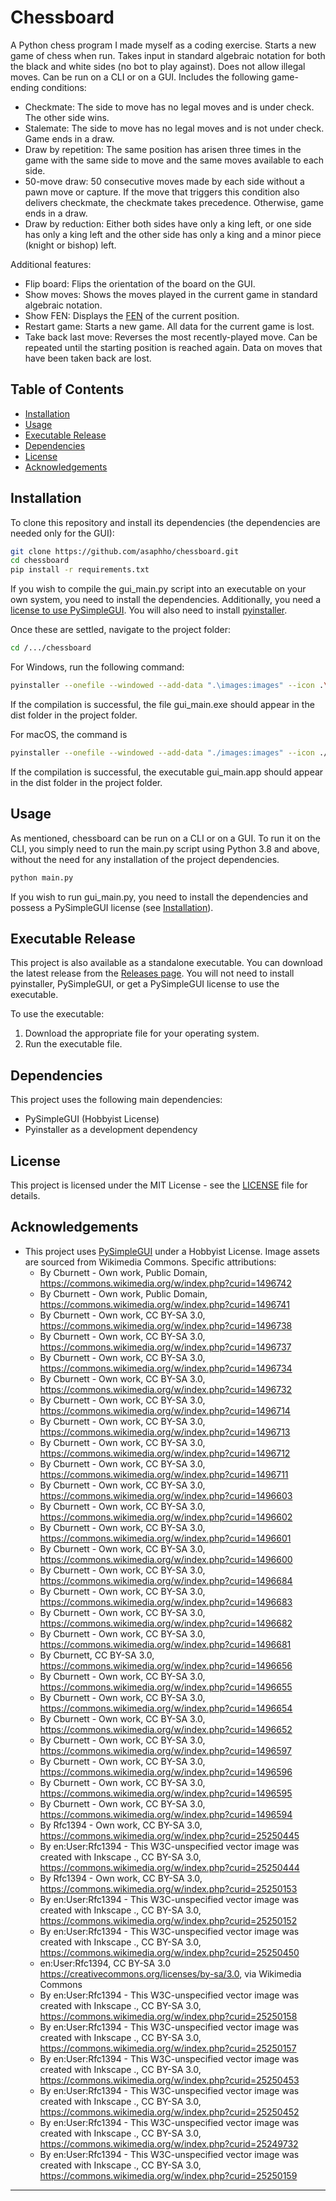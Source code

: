 # Chessboard

A Python chess program I made myself as a coding exercise. Starts a new game of chess when run. Takes input in standard
algebraic notation for both the black and white sides (no bot to play against). Does not allow illegal moves. Can be run 
on a CLI or on a GUI. Includes the following game-ending conditions:

- Checkmate: The side to move has no legal moves and is under check. The other side wins.
- Stalemate: The side to move has no legal moves and is not under check. Game ends in a draw.
- Draw by repetition: The same position has arisen three times in the game with the same side to move and the same moves
available to each side.
- 50-move draw: 50 consecutive moves made by each side without a pawn move or capture. If the move that triggers this 
condition also delivers checkmate, the checkmate takes precedence. Otherwise, game ends in a draw.
- Draw by reduction: Either both sides have only a king left, or one side has only a king left and the 
other side has only a king and a minor piece (knight or bishop) left. 

Additional features:
- Flip board: Flips the orientation of the board on the GUI.
- Show moves: Shows the moves played in the current game in standard algebraic notation.
- Show FEN: Displays the [FEN](https://en.wikipedia.org/wiki/Forsyth%E2%80%93Edwards_Notation) of the current position.
- Restart game: Starts a new game. All data for the current game is lost.
- Take back last move: Reverses the most recently-played move. Can be repeated until the starting position is reached again. Data on moves that have been taken back are lost.

## Table of Contents
- [Installation](#installation)
- [Usage](#usage)
- [Executable Release](#executable-release)
- [Dependencies](#dependencies)
- [License](#license)
- [Acknowledgements](#acknowledgements)

## Installation

To clone this repository and install its dependencies (the dependencies are needed only for the GUI):

```bash
git clone https://github.com/asaphho/chessboard.git
cd chessboard
pip install -r requirements.txt
```

If you wish to compile the gui_main.py script into an executable on your own system, you need to install the dependencies. 
Additionally, you need a [license to use PySimpleGUI](https://docs.pysimplegui.com/en/latest/documentation/installing_licensing/license_keys/).
You will also need to install [pyinstaller](https://pypi.org/project/pyinstaller/).

Once these are settled, navigate to the project folder:
```bash
cd /.../chessboard
```

For Windows, run the following command:
```bash
pyinstaller --onefile --windowed --add-data ".\images:images" --icon .\images\icon.ico gui_main.py
```
If the compilation is successful, the file gui_main.exe should appear in the dist folder in the project folder.

For macOS, the command is
```bash
pyinstaller --onefile --windowed --add-data "./images:images" --icon ./images/icon.icns gui_main.py
```

If the compilation is successful, the executable gui_main.app should appear in the dist folder in the project folder.

## Usage

As mentioned, chessboard can be run on a CLI or on a GUI. To run it on the CLI, you simply need to run the main.py script
using Python 3.8 and above, without the need for any installation of the project dependencies.

```bash
python main.py
```

If you wish to run gui_main.py, you need to install the dependencies and possess a PySimpleGUI license (see [Installation](#installation)).

## Executable Release

This project is also available as a standalone executable. You can download the latest release from the [Releases page](https://github.com/asaphho/chessboard/releases).
You will not need to install pyinstaller, PySimpleGUI, or get a PySimpleGUI license to use the executable.

To use the executable:
1. Download the appropriate file for your operating system.
2. Run the executable file.

## Dependencies

This project uses the following main dependencies:
- PySimpleGUI (Hobbyist License)
- Pyinstaller as a development dependency

## License

This project is licensed under the MIT License - see the [LICENSE](LICENSE) file for details.

## Acknowledgements

- This project uses [PySimpleGUI](https://github.com/PySimpleGUI/PySimpleGUI) under a Hobbyist License.
Image assets are sourced from Wikimedia Commons. Specific attributions:
  - By Cburnett - Own work, Public Domain, https://commons.wikimedia.org/w/index.php?curid=1496742
  - By Cburnett - Own work, Public Domain, https://commons.wikimedia.org/w/index.php?curid=1496741
  - By Cburnett - Own work, CC BY-SA 3.0, https://commons.wikimedia.org/w/index.php?curid=1496738
  - By Cburnett - Own work, CC BY-SA 3.0, https://commons.wikimedia.org/w/index.php?curid=1496737
  - By Cburnett - Own work, CC BY-SA 3.0, https://commons.wikimedia.org/w/index.php?curid=1496734
  - By Cburnett - Own work, CC BY-SA 3.0, https://commons.wikimedia.org/w/index.php?curid=1496732
  - By Cburnett - Own work, CC BY-SA 3.0, https://commons.wikimedia.org/w/index.php?curid=1496714
  - By Cburnett - Own work, CC BY-SA 3.0, https://commons.wikimedia.org/w/index.php?curid=1496713
  - By Cburnett - Own work, CC BY-SA 3.0, https://commons.wikimedia.org/w/index.php?curid=1496712
  - By Cburnett - Own work, CC BY-SA 3.0, https://commons.wikimedia.org/w/index.php?curid=1496711
  - By Cburnett - Own work, CC BY-SA 3.0, https://commons.wikimedia.org/w/index.php?curid=1496603
  - By Cburnett - Own work, CC BY-SA 3.0, https://commons.wikimedia.org/w/index.php?curid=1496602
  - By Cburnett - Own work, CC BY-SA 3.0, https://commons.wikimedia.org/w/index.php?curid=1496601
  - By Cburnett - Own work, CC BY-SA 3.0, https://commons.wikimedia.org/w/index.php?curid=1496600
  - By Cburnett - Own work, CC BY-SA 3.0, https://commons.wikimedia.org/w/index.php?curid=1496684
  - By Cburnett - Own work, CC BY-SA 3.0, https://commons.wikimedia.org/w/index.php?curid=1496683
  - By Cburnett - Own work, CC BY-SA 3.0, https://commons.wikimedia.org/w/index.php?curid=1496682
  - By Cburnett - Own work, CC BY-SA 3.0, https://commons.wikimedia.org/w/index.php?curid=1496681
  - By Cburnett, CC BY-SA 3.0, https://commons.wikimedia.org/w/index.php?curid=1496656
  - By Cburnett - Own work, CC BY-SA 3.0, https://commons.wikimedia.org/w/index.php?curid=1496655
  - By Cburnett - Own work, CC BY-SA 3.0, https://commons.wikimedia.org/w/index.php?curid=1496654
  - By Cburnett - Own work, CC BY-SA 3.0, https://commons.wikimedia.org/w/index.php?curid=1496652
  - By Cburnett - Own work, CC BY-SA 3.0, https://commons.wikimedia.org/w/index.php?curid=1496597
  - By Cburnett - Own work, CC BY-SA 3.0, https://commons.wikimedia.org/w/index.php?curid=1496596
  - By Cburnett - Own work, CC BY-SA 3.0, https://commons.wikimedia.org/w/index.php?curid=1496595
  - By Cburnett - Own work, CC BY-SA 3.0, https://commons.wikimedia.org/w/index.php?curid=1496594
  - By Rfc1394 - Own work, CC BY-SA 3.0, https://commons.wikimedia.org/w/index.php?curid=25250445
  - By en:User:Rfc1394 - This W3C-unspecified vector image was created with Inkscape ., CC BY-SA 3.0, https://commons.wikimedia.org/w/index.php?curid=25250444
  - By Rfc1394 - Own work, CC BY-SA 3.0, https://commons.wikimedia.org/w/index.php?curid=25250153
  - By en:User:Rfc1394 - This W3C-unspecified vector image was created with Inkscape ., CC BY-SA 3.0, https://commons.wikimedia.org/w/index.php?curid=25250152
  - By en:User:Rfc1394 - This W3C-unspecified vector image was created with Inkscape ., CC BY-SA 3.0, https://commons.wikimedia.org/w/index.php?curid=25250450
  - en:User:Rfc1394, CC BY-SA 3.0 <https://creativecommons.org/licenses/by-sa/3.0>, via Wikimedia Commons
  - By en:User:Rfc1394 - This W3C-unspecified vector image was created with Inkscape ., CC BY-SA 3.0, https://commons.wikimedia.org/w/index.php?curid=25250158
  - By en:User:Rfc1394 - This W3C-unspecified vector image was created with Inkscape ., CC BY-SA 3.0, https://commons.wikimedia.org/w/index.php?curid=25250157
  - By en:User:Rfc1394 - This W3C-unspecified vector image was created with Inkscape ., CC BY-SA 3.0, https://commons.wikimedia.org/w/index.php?curid=25250453
  - By en:User:Rfc1394 - This W3C-unspecified vector image was created with Inkscape ., CC BY-SA 3.0, https://commons.wikimedia.org/w/index.php?curid=25250452
  - By en:User:Rfc1394 - This W3C-unspecified vector image was created with Inkscape ., CC BY-SA 3.0, https://commons.wikimedia.org/w/index.php?curid=25249732
  - By en:User:Rfc1394 - This W3C-unspecified vector image was created with Inkscape ., CC BY-SA 3.0, https://commons.wikimedia.org/w/index.php?curid=25250159


---

